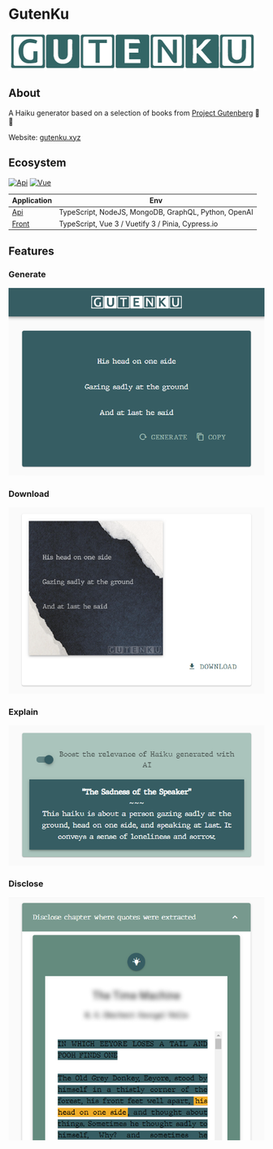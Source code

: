 # GutenKu

![GutenKu Logo](/gutenku-vue/src/assets/img/logo.png/gutenku.png)

## About

A Haiku generator based on a selection of books from [Project Gutenberg](https://gutenberg.org) 🌸 🗻

Website: [gutenku.xyz](https://gutenku.xyz)

## Ecosystem

[![Api](https://github.com/heristop/gutenku/actions/workflows/api.yaml/badge.svg)](https://github.com/heristop/gutenku/actions/workflows/api.yaml) [![Vue](https://github.com/heristop/gutenku/actions/workflows/vue.yaml/badge.svg)](https://github.com/heristop/gutenku/actions/workflows/vue.yaml)

| Application | Env |
| --- | --- |
| [Api](/gutenku-api/README.md#installation) | TypeScript, NodeJS, MongoDB, GraphQL, Python, OpenAI |
| [Front](/gutenku-vue/README.md#installation) | TypeScript, Vue 3 / Vuetify 3 / Pinia, Cypress.io |

## Features

### Generate

![Haiku Generator](/gutenku-vue/src/assets/img/haiku_card.png)

### Download

![Canvas Download](/gutenku-vue/src/assets/img/canvas_card.png)

### Explain

![AI Explain](/gutenku-vue/src/assets/img/ai_card.png)

### Disclose

![Chapter Disclose](/gutenku-vue/src/assets/img/chapter_card.png)
